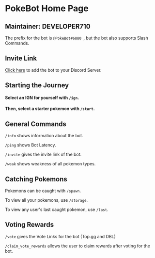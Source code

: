 # PokeBot Home Page


## Maintainer: DEVELOPER710

The prefix for the bot is `@PokeBot#6880 `, but the bot also supports Slash Commands.


## Invite Link

[Click here](https://discord.com/api/oauth2/authorize?client_id=1009419977163550771&permissions=414464859201&redirect_uri=https%3A%2F%2FDEVELOPER710.github.io%2FPokeBot&response_type=code&scope=guilds%20bot%20applications.commands) to add the bot to your Discord Server.


## Starting the Journey

#### Select an IGN for yourself with `/ign`.
#### Then, select a starter pokemon with `/start`.


## General Commands

`/info` shows information about the bot.

`/ping` shows Bot Latency.

`/invite` gives the invite link of the bot.

`/weak` shows weakness of all pokemon types.


## Catching Pokemons

Pokemons can be caught with `/spawn`.

To view all your pokemons, use `/storage`.

To view any user's last caught pokemon, use `/last`.


## Voting Rewards

`/vote` gives the Vote Links for the bot (Top.gg and DBL)

`/claim_vote_rewards` allows the user to claim rewards after voting for the bot.
